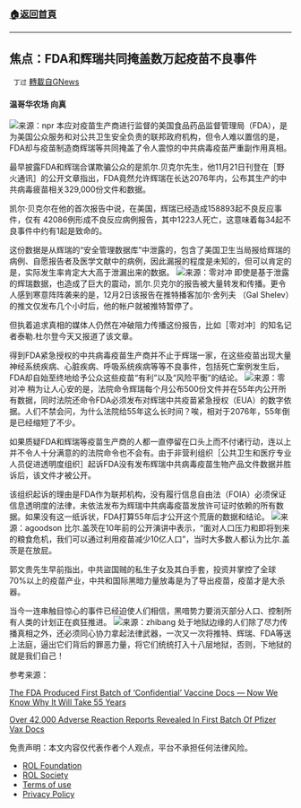 ###  [:house:返回首頁](https://github.com/ourhimalayas/txt)
---


## 焦点：FDA和辉瑞共同掩盖数万起疫苗不良事件
` 丁过` [轉載自GNews](https://gnews.org/zh-hans/1717257/)

#### 温哥华农场 向真
![](https://assets.gnews.org/wp-content/uploads/2021/12/图像2021-12-03-下午2.38.jpg)来源：npr
本应对疫苗生产商进行监督的美国食品药品监督管理局（FDA），是为美国公众服务和对公共卫生安全负责的联邦政府机构，但令人难以置信的是，FDA却与疫苗制造商辉瑞等共同掩盖了令人震惊的中共病毒疫苗严重副作用真相。

最早披露FDA和辉瑞合谋欺骗公众的是凯尔.贝克尔先生，他11月21日刊登在［野火通讯］的公开文章指出，FDA竟然允许辉瑞在长达2076年内，公布其生产的中共病毒疲苗相关329,000份文件和数据。

凯尔·贝克尔在他的首次报告中说，在美国，辉瑞已经造成158893起不良反应事件，仅有 42086例形成不良反应病例报告，其中1223人死亡，这意味着每34起不良事件中约有1起是致命的。

这份数据是从辉瑞的“安全管理数据库”中泄露的，包含了美国卫生当局报给辉瑞的病例、自愿报告者及医学文献中的病例，因此漏报的程度是未知的，但可以肯定的是，实际发生率肯定大大高于泄漏出来的数据。
![](https://assets.gnews.org/wp-content/uploads/2021/12/截屏2021-12-03-下午2.45.21.png)来源：零对冲
即使是基于泄露的辉瑞数据，也造成了巨大的震动，凯尔.贝克尔的报告被大量转发和传播。更令人感到寒意阵阵袭来的是，12月2日该报告在推特播客加尔·舍列夫 （Gal Shelev）的推文仅发布几个小时后，他的帐户就被推特暂停了。

但执着追求真相的媒体人仍然在冲破阻力传播这份报告，比如［零对冲］的知名记者泰勒.杜尔登今天又报道了该文章。

得到FDA紧急授权的中共病毒疫苗生产商并不止于辉瑞一家，在这些疫苗出现大量神经系统疾病、心脏疾病、呼吸系统疾病等等不良事件，包括死亡案例发生后，FDA却自始至终地给予公众这些疫苗“有利”以及“风险平衡”的结论。
![](https://assets.gnews.org/wp-content/uploads/2021/12/2021-12-02_4.47.02.jpeg)来源：零对冲
稍为让人心安的是，法院命令辉瑞每个月公布500份文件并在55年内公开所有数据，同时法院还命令FDA必须发布对辉瑞中共疫苗紧急授权（EUA）的数字依据。人们不禁会问，为什么法院给55年这么长时间？唉，相对于2076年，55年倒是已经缩短了不少。

如果质疑FDA和辉瑞等疫苗生产商的人都一直停留在口头上而不付诸行动，连以上并不令人十分满意的的法院命令也不会有。由于非营利组织［公共卫生和医疗专业人员促进透明度组织］起诉FDA没有发布辉瑞中共病毒疫苗生物产品文件数据并胜诉后，该文件才被公开。

该组织起诉的理由是FDA作为联邦机构，没有履行信息自由法（FOIA）必须保证信息透明度的法律，未依法发布为辉瑞中共病毒疫苗发放许可证时依赖的所有数据。如果没有这一纸诉状，FDA打算55年后才公开这个荒唐的数据和结论。
![](https://assets.gnews.org/wp-content/uploads/2021/12/20200201_DE_US-1340x1762-1.jpg)来源：agoodson
比尔.盖茨在10年前的公开演讲中表示，“面对人口压力和即将到来的粮食危机，我们可以通过利用疫苗减少10亿人口”，当时大多数人都认为比尔.盖茨是在放屁。

郭文贵先生早前指出，中共盜国贼的私生子女及其白手套，投资并掌控了全球70%以上的疫苗产业，中共和国际黑暗力量放毒是为了导出疫苗，疫苗才是大杀器。

当今一连串触目惊心的事件已经迫使人们相信，黑喑势力要消灭部分人口、控制所有人类的计划正在疯狂推进。
![](https://zhibang-law.com/wp-content/uploads/2020/07/%E6%9C%8D%E5%8B%99%E5%B0%8F-%E6%B3%95%E5%BE%8B-%E6%B3%95%E5%BA%AD%E7%9B%B8%E9%97%9C.jpg)来源：zhibang
处于地狱边缘的人们除了尽力传播真相之外，还必须同心协力拿起法律武器，一次又一次将推特、辉瑞、FDA等送上法庭，逼出它们背后的罪恶力量，将它们统统打入十八层地狱，否则，下地狱的就是我们自己！

参考来源：

[The FDA Produced First Batch of ‘Confidential’ Vaccine Docs — Now We Know Why It Will Take 55 Years](https://thekylebecker.substack.com/p/the-fda-produced-first-batch-of-confidential)

[Over 42,000 Adverse Reaction Reports Revealed In First Batch Of Pfizer Vax Docs](https://www.zerohedge.com/covid-19/over-42000-adverse-reaction-reports-revealed-first-batch-pfizer-vax-docs)

 

免责声明：本文内容仅代表作者个人观点，平台不承担任何法律风险。

- [ROL Foundation](https://rolfoundation.org/)
- [ROL Society](https://rolsociety.org/)
- [Terms of use](https://gnews.org/terms-of-use-3/)
- [Privacy Policy](https://gnews.org/privacy-policy/)
